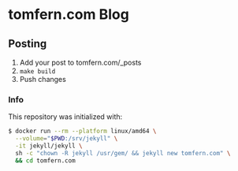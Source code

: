 # tomfern.com Blog

## Posting

1. Add your post to tomfern.com/_posts
2. `make build`
3. Push changes

### Info

This repository was initialized with:

```bash
$ docker run --rm --platform linux/amd64 \
  --volume="$PWD:/srv/jekyll" \
  -it jekyll/jekyll \
  sh -c "chown -R jekyll /usr/gem/ && jekyll new tomfern.com" \
  && cd tomfern.com
```
